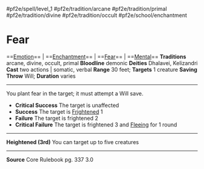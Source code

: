 #pf2e/spell/level_1 #pf2e/tradition/arcane #pf2e/tradition/primal #pf2e/tradition/divine #pf2e/tradition/occult #pf2e/school/enchantment 
# Fear
==[Emotion](../../../Traits/Emotion.md)== | ==[Enchantment](../../../Traits/Enchantment.md)== | ==[Fear](Fear.md)== | ==[Mental](../../../Traits/Mental.md)==
**Traditions** arcane, divine, occult, primal
**Bloodline** demonic
**Deities** Dhalavei, Kelizandri
**Cast** two actions | somatic, verbal
**Range** 30 feet; **Targets** 1 creature
**Saving Throw** Will; **Duration** varies

---
You plant fear in the target; it must attempt a Will save.

- **Critical Success** The target is unaffected
- **Success** The target is [Frightened](../../../Conditions/Frightened.md) 1
- **Failure** The target is frightened 2
- **Critical Failure** The target is frightened 3 and [Fleeing](../../../Conditions/Fleeing.md) for 1 round

---
**Heightened (3rd)** You can target up to five creatures

---
**Source** Core Rulebook pg. 337 3.0